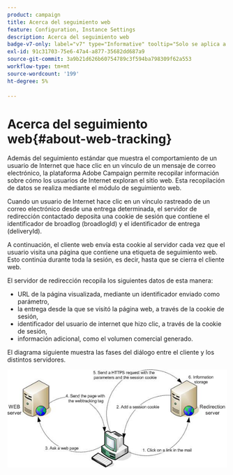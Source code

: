 ```yaml
---
product: campaign
title: Acerca del seguimiento web
feature: Configuration, Instance Settings
description: Acerca del seguimiento web
badge-v7-only: label="v7" type="Informative" tooltip="Solo se aplica a Campaign Classic v7"
exl-id: 91c31703-75e6-47a4-a877-35682dd687a9
source-git-commit: 3a9b21d626b60754789c3f594ba798309f62a553
workflow-type: tm+mt
source-wordcount: '199'
ht-degree: 5%

---
```


# Acerca del seguimiento web{#about-web-tracking}

Además del seguimiento estándar que muestra el comportamiento de un usuario de Internet que hace clic en un vínculo de un mensaje de correo electrónico, la plataforma Adobe Campaign permite recopilar información sobre cómo los usuarios de Internet exploran el sitio web. Esta recopilación de datos se realiza mediante el módulo de seguimiento web.

Cuando un usuario de Internet hace clic en un vínculo rastreado de un correo electrónico desde una entrega determinada, el servidor de redirección contactado deposita una cookie de sesión que contiene el identificador de broadlog (broadlogId) y el identificador de entrega (deliveryId).

A continuación, el cliente web envía esta cookie al servidor cada vez que el usuario visita una página que contiene una etiqueta de seguimiento web. Esto continúa durante toda la sesión, es decir, hasta que se cierra el cliente web.

El servidor de redirección recopila los siguientes datos de esta manera:

* URL de la página visualizada, mediante un identificador enviado como parámetro,
* la entrega desde la que se visitó la página web, a través de la cookie de sesión,
* identificador del usuario de internet que hizo clic, a través de la cookie de sesión,
* información adicional, como el volumen comercial generado.

El diagrama siguiente muestra las fases del diálogo entre el cliente y los distintos servidores.

![](assets/d_ncs_integration_webtracking_structure1.png)
